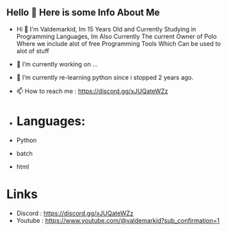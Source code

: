 ## Hello 👋 Here is some Info About Me
- Hi 👋 I'm Valdemarkid, Im 15 Years Old and Currently Studying in Programming Languages, Im Also Currently The current Owner of Polo Where we include alot of free Programming Tools Which Can be used to alot of stuff

- 🔭 I’m currently working on ...
- 🌱 I’m currently re-learning python since i stopped 2 years ago.
- 📫 How to reach me : https://discord.gg/xJUQateWZz
  
- # Languages:
- Python
- batch
- html

# Links
- Discord : https://discord.gg/xJUQateWZz
- Youtube : https://www.youtube.com/@valdemarkid?sub_confirmation=1
